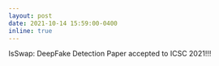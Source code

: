 ```yaml
---
layout: post
date: 2021-10-14 15:59:00-0400
inline: true
---
```


IsSwap: DeepFake Detection Paper accepted to ICSC 2021!!!
